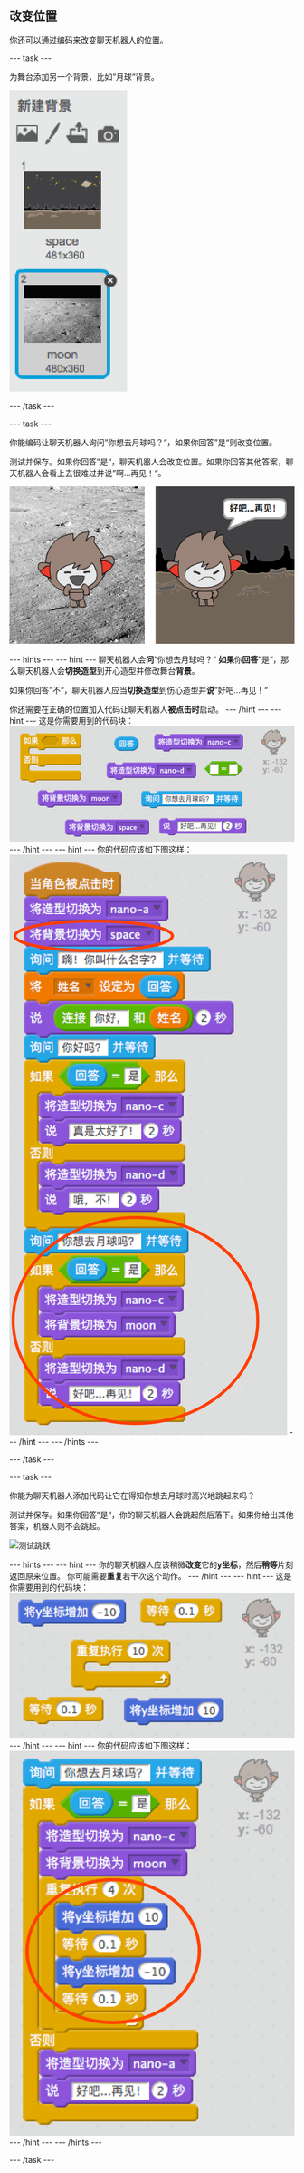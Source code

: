 ## 改变位置

你还可以通过编码来改变聊天机器人的位置。

\--- task \---

为舞台添加另一个背景，比如“月球“背景。

![添加”月球“背景](images/chatbot-moon.png)

\--- /task \---

\--- task \---

你能编码让聊天机器人询问”你想去月球吗？“，如果你回答”是“则改变位置。

测试并保存。如果你回答”是“，聊天机器人会改变位置。如果你回答其他答案，聊天机器人会看上去很难过并说”啊...再见！“。

![测试修改背景](images/chatbot-backdrop-test.png)

\--- hints \--- \--- hint \--- 聊天机器人会**问**”你想去月球吗？“ **如果**你**回答**”是“，那么聊天机器人会**切换造型**到开心造型并修改舞台**背景**。

如果你回答”不“，聊天机器人应当**切换造型**到伤心造型并**说**”好吧...再见！“

你还需要在正确的位置加入代码让聊天机器人**被点击时**启动。 \--- /hint \--- \--- hint \--- 这是你需要用到的代码块： ![Blocks for changing the backdrop](images/chatbot-backdrop-blocks.png) \--- /hint \--- \--- hint \--- 你的代码应该如下图这样： ![Code for changing the backdrop](images/chatbot-backdrop-code.png) \--- /hint \--- \--- /hints \---

\--- /task \---

\--- task \---

你能为聊天机器人添加代码让它在得知你想去月球时高兴地跳起来吗？

测试并保存。如果你回答”是“，你的聊天机器人会跳起然后落下。如果你给出其他答案，机器人则不会跳起。

![测试跳跃](images/chatbot-jump-test.png)

\--- hints \--- \--- hint \--- 你的聊天机器人应该稍微**改变**它的**y坐标**，然后**稍等**片刻返回原来位置。 你可能需要**重复**若干次这个动作。 \--- /hint \--- \--- hint \--- 这是你需要用到的代码块： ![Blocks for a jumping ChatBot](images/chatbot-jump-blocks.png) \--- /hint \--- \--- hint \--- 你的代码应该如下图这样： ![Code for a jumping ChatBot](images/chatbot-jump-code.png) \--- /hint \--- \--- /hints \---

\--- /task \---